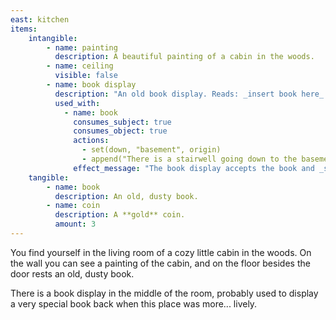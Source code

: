 ```yaml
---
east: kitchen
items:
    intangible:
        - name: painting
          description: A beautiful painting of a cabin in the woods.
        - name: ceiling
          visible: false
        - name: book display
          description: "An old book display. Reads: _insert book here_."
          used_with:
            - name: book
              consumes_subject: true
              consumes_object: true
              actions:
                - set(down, "basement", origin)
                - append("There is a stairwell going down to the basement.", description, origin)
              effect_message: "The book display accepts the book and _sinks into the floor_, revealing a stairwell which fades into the dark of the basement."
    tangible:
        - name: book
          description: An old, dusty book.
        - name: coin
          description: A **gold** coin.
          amount: 3
---
```


You find yourself in the living room of a cozy little cabin in the woods. On the wall
you can see a painting of the cabin, and on the floor besides the door rests an old,
dusty book.

There is a book display in the middle of the room, probably used to display a very
special book back when this place was more... lively.
